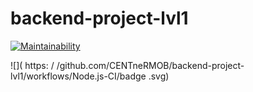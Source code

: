 # backend-project-lvl1
[![Maintainability](https://api.codeclimate.com/v1/badges/a99a88d28ad37a79dbf6/maintainability)](https://codeclimate.com/github/codeclimate/codeclimate/maintainability)

![]( https: / /github.com/CENTneRMOB/backend-project-lvl1/workflows/Node.js-CI/badge .svg)
